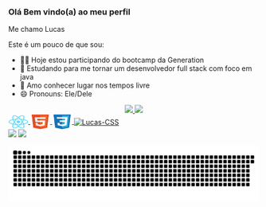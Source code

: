 ### Olá Bem vindo(a) ao meu perfil
Me chamo Lucas


Este é um pouco de que sou:

- 👨‍🎓 Hoje estou participando do bootcamp da Generation
- 📕 Estudando para me tornar um desenvolvedor full stack com foco em java
- 💖 Amo conhecer lugar nos tempos livre
- 😄 Pronouns: Ele/Dele


<div align="center">
  <a href="https://github.com/LucasJesus17">
  <img height="180em" src="https://github-readme-stats.vercel.app/api?username=LucasJesus17&show_icons=true&theme=tokyonight&include_all_commits=true&count_private=true"/>
  <img height="180em" src="https://github-readme-stats.vercel.app/api/top-langs/?username=LucasJesus17&layout=compact&langs_count=7&theme=tokyonight"/>
</div>
  
<div>
  <img align="center" alt="Lucas-React" height="30" width="40" src="https://raw.githubusercontent.com/devicons/devicon/master/icons/react/react-original.svg">
  <img align="center" alt="Lucas-HTML" height="30" width="40" src="https://raw.githubusercontent.com/devicons/devicon/master/icons/html5/html5-original.svg">
  <img align="center" alt="Lucas-CSS" height="30" width="40" src="https://raw.githubusercontent.com/devicons/devicon/master/icons/css3/css3-original.svg">
  <img align="center" alt="Lucas-CSS" height="30" width="40" src="https://img.shields.io/badge/Java-ED8B00?style=for-the-badge&logo=java&logoColor=white">
</div>
  
<div>
  <a href = "Lucas.silvaj2001@gmail.com"><img src="https://img.shields.io/badge/-Gmail-%23333?style=for-the-badge&logo=gmail&logoColor=white" target="_blank"></a>
  <a href="https://www.linkedin.com/in/lucas-de-jesus-silva-7a5b85219/" target="_blank"><img src="https://img.shields.io/badge/-LinkedIn-%230077B5?style=for-the-           badge&logo=linkedin&logoColor=white" target="_blank"></a>
  
  
  ![Snake animation](https://github.com/LucasJesus17/LucasJesus17/blob/output/github-contribution-grid-snake.svg)
</div>
